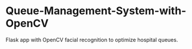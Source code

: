 # Queue-Management-System-with-OpenCV
Flask app with OpenCV facial recognition to optimize hospital queues.

